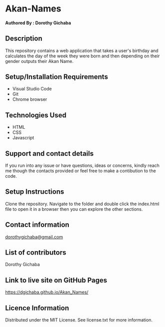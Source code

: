 # Akan-Names
#### Authored By : **Dorothy Gichaba**
## Description
This repository contains a web application that takes a user's birthday and calculates the day of the week they were born and then depending on their gender outputs their Akan Name. 
## Setup/Installation Requirements
* Visual Studio Code
* Git
* Chrome browser
## Technologies Used
* HTML
* CSS
* Javascript
## Support and contact details
If you run into any issue or have questions, ideas or concerns, kindly reach me though the contacts provided or feel free to make a contibution to the code.
## Setup Instructions
Clone the repository. Navigate to the folder and double click the index.html file to open it in a browser then you can explore the other sections.
## Contact information
dorothygichaba@gmail.com
## List of contributors 
Dorothy Gichaba
## Link to live site on GitHub Pages
https://dgichaba.github.io/Akan_Names/
## Licence Information
Distributed under the MIT License. See license.txt for more information.

